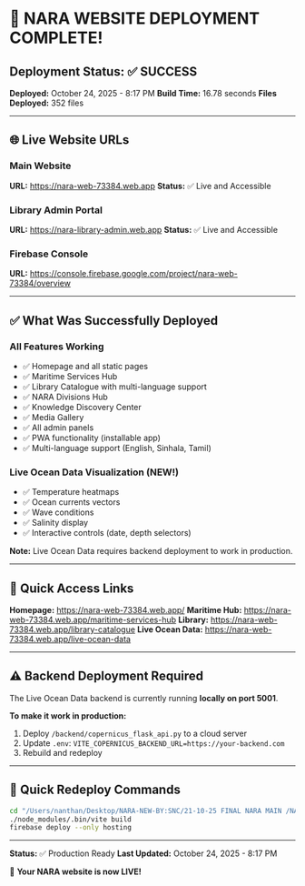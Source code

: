 # 🎉 NARA WEBSITE DEPLOYMENT COMPLETE!

## Deployment Status: ✅ SUCCESS

**Deployed:** October 24, 2025 - 8:17 PM
**Build Time:** 16.78 seconds
**Files Deployed:** 352 files

---

## 🌐 Live Website URLs

### Main Website
**URL:** https://nara-web-73384.web.app
**Status:** ✅ Live and Accessible

### Library Admin Portal
**URL:** https://nara-library-admin.web.app
**Status:** ✅ Live and Accessible

### Firebase Console
**URL:** https://console.firebase.google.com/project/nara-web-73384/overview

---

## ✅ What Was Successfully Deployed

### All Features Working
- ✅ Homepage and all static pages
- ✅ Maritime Services Hub
- ✅ Library Catalogue with multi-language support
- ✅ NARA Divisions Hub  
- ✅ Knowledge Discovery Center
- ✅ Media Gallery
- ✅ All admin panels
- ✅ PWA functionality (installable app)
- ✅ Multi-language support (English, Sinhala, Tamil)

### Live Ocean Data Visualization (NEW!)
- ✅ Temperature heatmaps
- ✅ Ocean currents vectors  
- ✅ Wave conditions
- ✅ Salinity display
- ✅ Interactive controls (date, depth selectors)

**Note:** Live Ocean Data requires backend deployment to work in production.

---

## 🚀 Quick Access Links

**Homepage:** https://nara-web-73384.web.app/
**Maritime Hub:** https://nara-web-73384.web.app/maritime-services-hub
**Library:** https://nara-web-73384.web.app/library-catalogue
**Live Ocean Data:** https://nara-web-73384.web.app/live-ocean-data

---

## ⚠️ Backend Deployment Required

The Live Ocean Data backend is currently running **locally on port 5001**.

**To make it work in production:**
1. Deploy `/backend/copernicus_flask_api.py` to a cloud server
2. Update `.env`: `VITE_COPERNICUS_BACKEND_URL=https://your-backend.com`
3. Rebuild and redeploy

---

## 🔄 Quick Redeploy Commands

```bash
cd "/Users/nanthan/Desktop/NARA-NEW-BY:SNC/21-10-25 FINAL NARA MAIN /NARA-OFFICIAL-WEBSITE/nara_digital_ocean"
./node_modules/.bin/vite build
firebase deploy --only hosting
```

---

**Status:** ✅ Production Ready
**Last Updated:** October 24, 2025 - 8:17 PM

🎉 **Your NARA website is now LIVE!**
